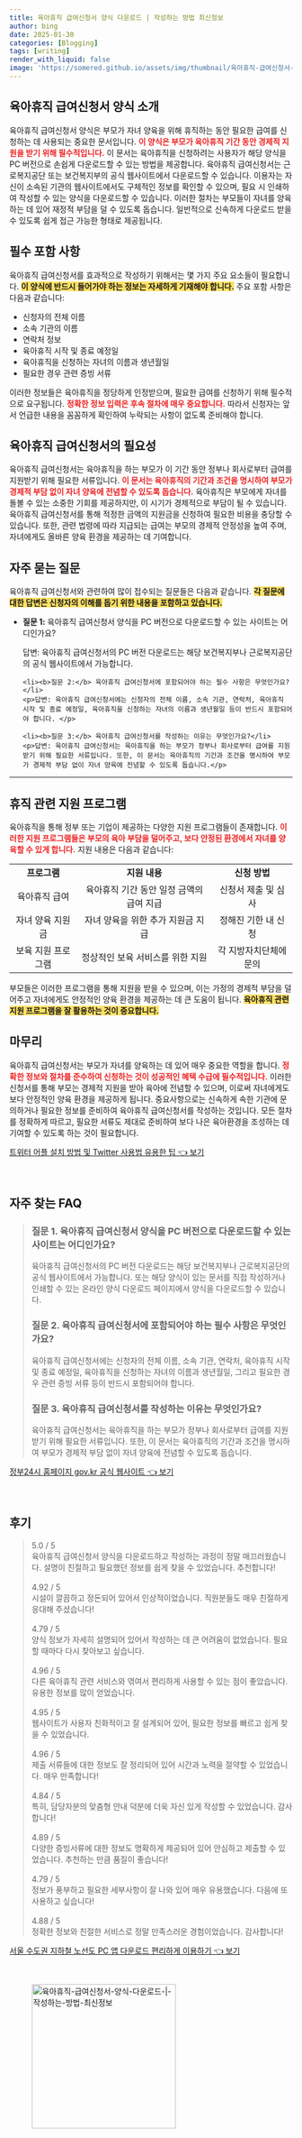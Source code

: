 ```yaml
---
title: 육아휴직 급여신청서 양식 다운로드 | 작성하는 방법 최신정보
author: bing
date: 2025-01-30
categories: [Blogging]
tags: [writing]
render_with_liquid: false
image: 'https://somered.github.io/assets/img/thumbnail/육아휴직-급여신청서-양식-다운로드-|-작성하는-방법-최신정보.webp'
---
```



<h2 id='육아휴직 급여신청서 양식 소개'>육아휴직 급여신청서 양식 소개</h2>

<p>육아휴직 급여신청서 양식은 부모가 자녀 양육을 위해 휴직하는 동안 필요한 급여를 신청하는 데 사용되는 중요한 문서입니다. <b><span style="color: #ee2323;">이 양식은 부모가 육아휴직 기간 동안 경제적 지원을 받기 위해 필수적입니다.</span></b> 이 문서는 육아휴직을 신청하려는 사용자가 해당 양식을 PC 버전으로 손쉽게 다운로드할 수 있는 방법을 제공합니다.  육아휴직 급여신청서는 근로복지공단 또는 보건복지부의 공식 웹사이트에서 다운로드할 수 있습니다. 이용자는 자신이 소속된 기관의 웹사이트에서도 구체적인 정보를 확인할 수 있으며, 필요 시 인쇄하여 작성할 수 있는 양식을 다운로드할 수 있습니다. 이러한 절차는 부모들이 자녀를 양육하는 데 있어 재정적 부담을 덜 수 있도록 돕습니다. 일반적으로 신속하게 다운로드 받을 수 있도록 쉽게 접근 가능한 형태로 제공됩니다.</p>

<h2 id='필수 포함 사항'>필수 포함 사항</h2>

<p>육아휴직 급여신청서를 효과적으로 작성하기 위해서는 몇 가지 주요 요소들이 필요합니다. <b><span style="background-color: #ffe066;">이 양식에 반드시 들어가야 하는 정보는 자세하게 기재해야 합니다.</span></b> 주요 포함 사항은 다음과 같습니다:</p>

<ul>
    <li>신청자의 전체 이름</li>
    <li>소속 기관의 이름</li>
    <li>연락처 정보</li>
    <li>육아휴직 시작 및 종료 예정일</li>
    <li>육아휴직을 신청하는 자녀의 이름과 생년월일</li>
    <li>필요한 경우 관련 증빙 서류</li>
</ul>

<p>이러한 정보들은 육아휴직을 정당하게 인정받으며, 필요한 급여를 신청하기 위해 필수적으로 요구됩니다. <b><span style="color: #ee2323;">정확한 정보 입력은 후속 절차에 매우 중요합니다.</span></b> 따라서 신청자는 앞서 언급한 내용을 꼼꼼하게 확인하여 누락되는 사항이 없도록 준비해야 합니다.</p>

<h2 id='육아휴직 급여신청서의 필요성'>육아휴직 급여신청서의 필요성</h2>

<p>육아휴직 급여신청서는 육아휴직을 하는 부모가 이 기간 동안 정부나 회사로부터 급여를 지원받기 위해 필요한 서류입니다. <b><span style="color: #ee2323;">이 문서는 육아휴직의 기간과 조건을 명시하여 부모가 경제적 부담 없이 자녀 양육에 전념할 수 있도록 돕습니다.</span></b> 육아휴직은 부모에게 자녀를 돌볼 수 있는 소중한 기회를 제공하지만, 이 시기가 경제적으로 부담이 될 수 있습니다. 육아휴직 급여신청서를 통해 적정한 금액의 지원금을 신청하여 필요한 비용을 충당할 수 있습니다. 또한, 관련 법령에 따라 지급되는 급여는 부모의 경제적 안정성을 높여 주며, 자녀에게도 올바른 양육 환경을 제공하는 데 기여합니다.</p>

<h2 id='자주 묻는 질문'>자주 묻는 질문</h2>

<p>육아휴직 급여신청서와 관련하여 많이 접수되는 질문들은 다음과 같습니다. <b><span style="background-color: #ffe066;">각 질문에 대한 답변은 신청자의 이해를 돕기 위한 내용을 포함하고 있습니다.</span></b></p>

<ul>
    <li><b>질문 1:</b> 육아휴직 급여신청서 양식을 PC 버전으로 다운로드할 수 있는 사이트는 어디인가요?</li>
    <p>답변: 육아휴직 급여신청서의 PC 버전 다운로드는 해당 보건복지부나 근로복지공단의 공식 웹사이트에서 가능합니다. </p>

    <li><b>질문 2:</b> 육아휴직 급여신청서에 포함되어야 하는 필수 사항은 무엇인가요?</li>
    <p>답변: 육아휴직 급여신청서에는 신청자의 전체 이름, 소속 기관, 연락처, 육아휴직 시작 및 종료 예정일, 육아휴직을 신청하는 자녀의 이름과 생년월일 등이 반드시 포함되어야 합니다. </p>

    <li><b>질문 3:</b> 육아휴직 급여신청서를 작성하는 이유는 무엇인가요?</li>
    <p>답변: 육아휴직 급여신청서는 육아휴직을 하는 부모가 정부나 회사로부터 급여를 지원받기 위해 필요한 서류입니다. 또한, 이 문서는 육아휴직의 기간과 조건을 명시하여 부모가 경제적 부담 없이 자녀 양육에 전념할 수 있도록 돕습니다.</p>
</ul>

<hr />

<h2 id='휴직 관련 지원 프로그램'>휴직 관련 지원 프로그램</h2>

<p>육아휴직을 통해 정부 또는 기업이 제공하는 다양한 지원 프로그램들이 존재합니다. <b><span style="color: #ee2323;">이러한 지원 프로그램들은 부모의 육아 부담을 덜어주고, 보다 안정된 환경에서 자녀를 양육할 수 있게 합니다.</span></b> 지원 내용은 다음과 같습니다:</p>

<table>
    <tr>
        <td style="text-align: center; height: 17px;"><b>프로그램</b></td>
        <td style="text-align: center; height: 17px;"><b>지원 내용</b></td>
        <td style="text-align: center; height: 17px;"><b>신청 방법</b></td>
    </tr>
    <tr>
        <td style="text-align: center; height: 17px;">육아휴직 급여</td>
        <td style="text-align: center; height: 17px;">육아휴직 기간 동안 일정 금액의 급여 지급</td>
        <td style="text-align: center; height: 17px;">신청서 제출 및 심사</td>
    </tr>
    <tr>
        <td style="text-align: center; height: 17px;">자녀 양육 지원금</td>
        <td style="text-align: center; height: 17px;">자녀 양육을 위한 추가 지원금 지급</td>
        <td style="text-align: center; height: 17px;">정해진 기한 내 신청</td>
    </tr>
    <tr>
        <td style="text-align: center; height: 17px;">보육 지원 프로그램</td>
        <td style="text-align: center; height: 17px;">정상적인 보육 서비스를 위한 지원</td>
        <td style="text-align: center; height: 17px;">각 지방자치단체에 문의</td>
    </tr>
</table>

<p>부모들은 이러한 프로그램을 통해 지원을 받을 수 있으며, 이는 가정의 경제적 부담을 덜어주고 자녀에게도 안정적인 양육 환경을 제공하는 데 큰 도움이 됩니다. <b><span style="background-color: #ffe066;">육아휴직 관련 지원 프로그램을 잘 활용하는 것이 중요합니다.</span></b></p>

<h2 id='마무리'>마무리</h2>

<p>육아휴직 급여신청서는 부모가 자녀를 양육하는 데 있어 매우 중요한 역할을 합니다. <b><span style="color: #ee2323;">정확한 정보와 절차를 준수하여 신청하는 것이 성공적인 혜택 수급에 필수적입니다.</span></b> 이러한 신청서를 통해 부모는 경제적 지원을 받아 육아에 전념할 수 있으며, 이로써 자녀에게도 보다 안정적인 양육 환경을 제공하게 됩니다. 중요사항으로는 신속하게 속한 기관에 문의하거나 필요한 정보를 준비하여 육아휴직 급여신청서를 작성하는 것입니다. 모든 절차를 정확하게 따르고, 필요한 서류도 제대로 준비하여 보다 나은 육아환경을 조성하는 데 기여할 수 있도록 하는 것이 필요합니다.</p>


<p><a class="click-button" title="트위터 어플 설치 방법 및 Twitter 사용법 유용한 팁" href="https://somered.github.io/posts/%ED%8A%B8%EC%9C%84%ED%84%B0-%EC%96%B4%ED%94%8C-%EC%84%A4%EC%B9%98-%EB%B0%A9%EB%B2%95-%EB%B0%8F-Twitter-%EC%82%AC%EC%9A%A9%EB%B2%95-%EC%9C%A0%EC%9A%A9%ED%95%9C-%ED%8C%81/" rel="dofollow">트위터 어플 설치 방법 및 Twitter 사용법 유용한 팁 👈 보기</a></p><br>
<h2 id='자주_찾는_FAQ'>자주 찾는 FAQ</h2>
<div itemscope="" itemtype="https://schema.org/FAQPage"> 
<blockquote> 
<div itemscope="" itemprop="mainEntity" itemtype="https://schema.org/Question"> 
<h3 itemprop="name">질문 1. 육아휴직 급여신청서 양식을 PC 버전으로 다운로드할 수 있는 사이트는 어디인가요?</h3> 
<div itemscope="" itemprop="acceptedAnswer" itemtype="https://schema.org/Answer"> 
<span itemprop="text"> 
<p>육아휴직 급여신청서의 PC 버전 다운로드는 해당 보건복지부나 근로복지공단의 공식 웹사이트에서 가능합니다. 또는 해당 양식이 있는 문서를 직접 작성하거나 인쇄할 수 있는 온라인 양식 다운로드 페이지에서 양식을 다운로드할 수 있습니다.</p> 
</span> 
</div> 
</div> 
<div itemscope="" itemprop="mainEntity" itemtype="https://schema.org/Question"> 
<h3 itemprop="name">질문 2. 육아휴직 급여신청서에 포함되어야 하는 필수 사항은 무엇인가요?</h3> 
<div itemscope="" itemprop="acceptedAnswer" itemtype="https://schema.org/Answer"> 
<span itemprop="text"> 
<p>육아휴직 급여신청서에는 신청자의 전체 이름, 소속 기관, 연락처, 육아휴직 시작 및 종료 예정일, 육아휴직을 신청하는 자녀의 이름과 생년월일, 그리고 필요한 경우 관련 증빙 서류 등이 반드시 포함되어야 합니다.</p> 
</span> 
</div> 
</div> 
<div itemscope="" itemprop="mainEntity" itemtype="https://schema.org/Question"> 
<h3 itemprop="name">질문 3. 육아휴직 급여신청서를 작성하는 이유는 무엇인가요?</h3> 
<div itemscope="" itemprop="acceptedAnswer" itemtype="https://schema.org/Answer"> 
<span itemprop="text"> 
<p>육아휴직 급여신청서는 육아휴직을 하는 부모가 정부나 회사로부터 급여를 지원받기 위해 필요한 서류입니다. 또한, 이 문서는 육아휴직의 기간과 조건을 명시하여 부모가 경제적 부담 없이 자녀 양육에 전념할 수 있도록 돕습니다.</p> 
</span> 
</div> 
</div> 
</blockquote> 
</div>
<p><a class="click-button" title="정부24시 홈페이지 gov.kr 공식 웹사이트" href="https://somered.github.io/posts/%EC%A0%95%EB%B6%8024%EC%8B%9C-%ED%99%88%ED%8E%98%EC%9D%B4%EC%A7%80-gov.kr-%EA%B3%B5%EC%8B%9D-%EC%9B%B9%EC%82%AC%EC%9D%B4%ED%8A%B8/" rel="dofollow">정부24시 홈페이지 gov.kr 공식 웹사이트 👈 보기</a></p><br>
<h2 id='후기'>후기</h2>
<div itemscope itemtype="https://schema.org/Product">
  <blockquote>
  <div itemprop="review" itemscope itemtype="https://schema.org/Review">
      <div itemprop="reviewRating" itemscope itemtype="https://schema.org/Rating"> <span itemprop="ratingValue">5.0</span> / <span itemprop="bestRating">5</span> </div>
      <span itemprop="reviewBody">육아휴직 급여신청서 양식을 다운로드하고 작성하는 과정이 정말 매끄러웠습니다. 설명이 친절하고 필요했던 정보를 쉽게 찾을 수 있었습니다. 추천합니다!</span>
  </div>
  <br>
  <div itemprop="review" itemscope itemtype="https://schema.org/Review">
      <div itemprop="reviewRating" itemscope itemtype="https://schema.org/Rating"> <span itemprop="ratingValue">4.92</span> / <span itemprop="bestRating">5</span> </div>
      <span itemprop="reviewBody">시설이 깔끔하고 정돈되어 있어서 인상적이었습니다. 직원분들도 매우 친절하게 응대해 주셨습니다!</span>
  </div>
  <br>
  <div itemprop="review" itemscope itemtype="https://schema.org/Review">
      <div itemprop="reviewRating" itemscope itemtype="https://schema.org/Rating"> <span itemprop="ratingValue">4.79</span> / <span itemprop="bestRating">5</span> </div>
      <span itemprop="reviewBody">양식 정보가 자세히 설명되어 있어서 작성하는 데 큰 어려움이 없었습니다. 필요할 때마다 다시 찾아보고 싶습니다.</span>
  </div>
  <br>
  <div itemprop="review" itemscope itemtype="https://schema.org/Review">
      <div itemprop="reviewRating" itemscope itemtype="https://schema.org/Rating"> <span itemprop="ratingValue">4.96</span> / <span itemprop="bestRating">5</span> </div>
      <span itemprop="reviewBody">다른 육아휴직 관련 서비스와 엮여서 편리하게 사용할 수 있는 점이 좋았습니다. 유용한 정보를 많이 얻었습니다.</span>
  </div>
  <br>
  <div itemprop="review" itemscope itemtype="https://schema.org/Review">
      <div itemprop="reviewRating" itemscope itemtype="https://schema.org/Rating"> <span itemprop="ratingValue">4.95</span> / <span itemprop="bestRating">5</span> </div>
      <span itemprop="reviewBody">웹사이트가 사용자 친화적이고 잘 설계되어 있어, 필요한 정보를 빠르고 쉽게 찾을 수 있었습니다.</span>
  </div>
  <br>
  <div itemprop="review" itemscope itemtype="https://schema.org/Review">
      <div itemprop="reviewRating" itemscope itemtype="https://schema.org/Rating"> <span itemprop="ratingValue">4.96</span> / <span itemprop="bestRating">5</span> </div>
      <span itemprop="reviewBody">제출 서류들에 대한 정보도 잘 정리되어 있어 시간과 노력을 절약할 수 있었습니다. 매우 만족합니다!</span>
  </div>
  <br>
  <div itemprop="review" itemscope itemtype="https://schema.org/Review">
      <div itemprop="reviewRating" itemscope itemtype="https://schema.org/Rating"> <span itemprop="ratingValue">4.84</span> / <span itemprop="bestRating">5</span> </div>
      <span itemprop="reviewBody">특히, 담당자분의 맞춤형 안내 덕분에 더욱 자신 있게 작성할 수 있었습니다. 감사합니다!</span>
  </div>
  <br>
  <div itemprop="review" itemscope itemtype="https://schema.org/Review">
      <div itemprop="reviewRating" itemscope itemtype="https://schema.org/Rating"> <span itemprop="ratingValue">4.89</span> / <span itemprop="bestRating">5</span> </div>
      <span itemprop="reviewBody">다양한 증빙서류에 대한 정보도 명확하게 제공되어 있어 안심하고 제출할 수 있었습니다. 추천하는 만큼 품질이 좋습니다!</span>
  </div>
  <br>
  <div itemprop="review" itemscope itemtype="https://schema.org/Review">
      <div itemprop="reviewRating" itemscope itemtype="https://schema.org/Rating"> <span itemprop="ratingValue">4.79</span> / <span itemprop="bestRating">5</span> </div>
      <span itemprop="reviewBody">정보가 풍부하고 필요한 세부사항이 잘 나와 있어 매우 유용했습니다. 다음에 또 사용하고 싶습니다!</span>
  </div>
  <br>
  <div itemprop="review" itemscope itemtype="https://schema.org/Review">
      <div itemprop="reviewRating" itemscope itemtype="https://schema.org/Rating"> <span itemprop="ratingValue">4.88</span> / <span itemprop="bestRating">5</span> </div>
      <span itemprop="reviewBody">정확한 정보와 친절한 서비스로 정말 만족스러운 경험이었습니다. 감사합니다!</span>
  </div>
  </blockquote>
</div>
<p><a class="click-button" title="서울 수도권 지하철 노선도 PC 앱 다운로드 편리하게 이용하기" href="https://somered.github.io/posts/%EC%84%9C%EC%9A%B8-%EC%88%98%EB%8F%84%EA%B6%8C-%EC%A7%80%ED%95%98%EC%B2%A0-%EB%85%B8%EC%84%A0%EB%8F%84-PC-%EC%95%B1-%EB%8B%A4%EC%9A%B4%EB%A1%9C%EB%93%9C-%ED%8E%B8%EB%A6%AC%ED%95%98%EA%B2%8C-%EC%9D%B4%EC%9A%A9%ED%95%98%EA%B8%B0/" rel="dofollow">서울 수도권 지하철 노선도 PC 앱 다운로드 편리하게 이용하기 👈 보기</a></p><br>
<figure class="image"><img src="https://somered.github.io/assets/img/thumbnail/육아휴직-급여신청서-양식-다운로드-|-작성하는-방법-최신정보.webp" alt="육아휴직-급여신청서-양식-다운로드-|-작성하는-방법-최신정보" width="256" height="256"></figure>